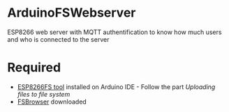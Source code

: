 # ArduinoFSWebserver
ESP8266 web server with MQTT authentification to know how much users and who is connected to the server

# Required
* [ESP8266FS tool](http://esp8266.github.io/Arduino/versions/2.0.0-rc2/doc/filesystem.html#uploading-files-to-file-system) installed on Arduino IDE - Follow the part *Uploading files to file system*
* [FSBrowser](https://github.com/esp8266/Arduino/tree/master/libraries/ESP8266WebServer/examples/FSBrowser) downloaded
